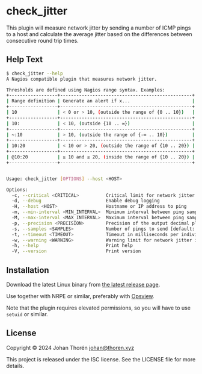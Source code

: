 # check_jitter

This plugin will measure network jitter by sending a number of ICMP pings to a
host and calculate the average jitter based on the differences between
consecutive round trip times.

## Help Text

``` sh
$ check_jitter --help
A Nagios compatible plugin that measures network jitter.

Thresholds are defined using Nagios range syntax. Examples:
+------------------+-------------------------------------------------+
| Range definition | Generate an alert if x...                       |
+------------------+-------------------------------------------------+
| 10               | < 0 or > 10, (outside the range of {0 .. 10})   |
+------------------+-------------------------------------------------+
| 10:              | < 10, (outside {10 .. ∞})                       |
+------------------+-------------------------------------------------+
| ~:10             | > 10, (outside the range of {-∞ .. 10})         |
+------------------+-------------------------------------------------+
| 10:20            | < 10 or > 20, (outside the range of {10 .. 20}) |
+------------------+-------------------------------------------------+
| @10:20           | ≥ 10 and ≤ 20, (inside the range of {10 .. 20}) |
+------------------+-------------------------------------------------+


Usage: check_jitter [OPTIONS] --host <HOST>

Options:
  -c, --critical <CRITICAL>          Critical limit for network jitter in milliseconds
  -d, --debug                        Enable debug logging
  -H, --host <HOST>                  Hostname or IP address to ping
  -m, --min-interval <MIN_INTERVAL>  Minimum interval between ping samples in milliseconds [default: 0]
  -M, --max-interval <MAX_INTERVAL>  Maximum interval between ping samples in milliseconds [default: 0]
  -p, --precision <PRECISION>        Precision of the output decimal places [default: 3]
  -s, --samples <SAMPLES>            Number of pings to send [default: 10]
  -t, --timeout <TIMEOUT>            Timeout in milliseconds per individual ping check [default: 1000]
  -w, --warning <WARNING>            Warning limit for network jitter in milliseconds
  -h, --help                         Print help
  -V, --version                      Print version
```

## Installation

Download the latest Linux binary from [the latest release page](https://github.com/johanthoren/check_jitter/releases/latest).

Use together with NRPE or similar, preferably with [Opsview](https://www.itrsgroup.com/products/infrastructure-monitoring).

Note that the plugin requires elevated permissions, so you will have to use
`setuid` or similar.

## License

Copyright © 2024 Johan Thorén <johan@thoren.xyz>

This project is released under the ISC license. See the LICENSE file for more
details.
